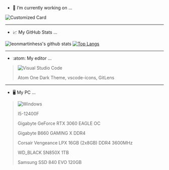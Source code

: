 - 🔭 I’m currently working on ...

![Customized Card](https://github-readme-stats.vercel.app/api/pin?username=leonmartinhess&repo=toolwebsite&theme=transparent)
___

- :chart_with_upwards_trend: My GitHub Stats ...

![leonmartinhess's github stats](https://github-readme-stats.vercel.app/api?username=leonmartinhess&show_icons=true&theme=transparent)
[![Top Langs](https://github-readme-stats.vercel.app/api/top-langs/?username=leonmartinhess&layout=compact&theme=transparent)](https://github.com/anuraghazra/github-readme-stats)
___

- :atom: My editor ...

>![Visual Studio Code](https://img.shields.io/badge/Visual%20Studio%20Code-0078d7.svg?style=for-the-badge&logo=visual-studio-code&logoColor=white)
>
>Atom One Dark Theme,
vscode-icons,
GitLens

___



- :desktop_computer: My PC ...

>![Windows](https://img.shields.io/badge/Windows-0078D6?style=for-the-badge&logo=windows&logoColor=white)
>
> I5-12400F
>
> Gigabyte GeForce RTX 3060 EAGLE OC
>
> Gigabyte B660 GAMING X DDR4
>
> Corsair Vengeance LPX 16GB (2x8GB) DDR4 3600MHz
>
> WD_BLACK SN850X 1TB
>
> Samsung SSD 840 EVO 120GB















<!--
**leonmartinhess/leonmartinhess** is a ✨ _special_ ✨ repository because its `README.md` (this file) appears on your GitHub profile.

Here are some ideas to get you started:

- 🔭 I’m currently working on ...
- 🌱 I’m currently learning ...
- 👯 I’m looking to collaborate on ...
- 🤔 I’m looking for help with ...
- 💬 Ask me about ...
- 📫 How to reach me: ...
- 😄 Pronouns: ...
- ⚡ Fun fact: ...
-->

